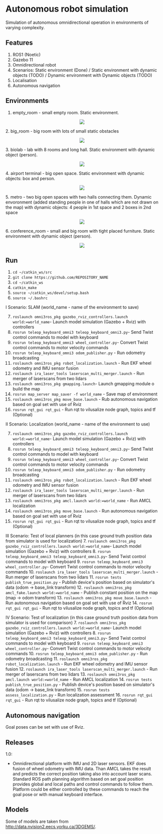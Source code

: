 # Autonomous robot simulation
Simulation of autonomous omnidirectional operation in environments of varying complexity.

## Features
1. ROS1 (Noetic)
2. Gazebo 11
3. Omnidirectional robot
4. Scenarios: Static environment (Done) / Static environment with dynamic objects (TODO) / Dynamic environment with Dynamic objects (TODO)
5. Localisation
6. Autonomous navigation
  
## Environments
1. empty_room - small empty room. Static environment.
<p align="center">
  <img src="images/room.png">
  <br/>
</p>
2. big_room - big room with lots of small static obstacles
<p align="center">
  <img src="images/big_room.png">
  <br/>
</p>
3. biolab - lab with 8 rooms and long hall. Static environment with dynamic object (person).
<p align="center">
  <img src="images/biolab.png">
  <br/>
</p>
4. airport terminal - big open space. Static environment with dynamic objects: box and person.
<p align="center">
  <img src="images/airport_terminal.png">
  <br/>
</p>
5. metro - two big open spaces with two halls connecting them. Dynamic envoronment (added standing people in one of halls which are not drawn on the map) with dynamic objects: 4 people in 1st space and 2 boxes in 2nd space
<p align="center">
  <img src="images/metro.png">
  <br/>
</p>
6. conference_room - small and big room with tight placed furniture. Static environment with dynamic object (person).  
<p align="center">
  <img src="images/conference_room.png">
  <br/>
</p>

## Run
1.  `cd ~/catkin_ws/src`
2.  `git clone https://github.com/REPOSITORY_NAME`
3.  `cd ~/catkin_ws`
4.  `catkin_make`
5.  `source ~/catkin_ws/devel/setup.bash`
6.  `source ~/.bashrc`

I Scenario: SLAM (world_name - name of the environment to save)

7. `roslaunch omni3ros_pkg gazebo_rviz_controllers.launch world:=world_name`- Launch model simulation (Gazebo + Rviz) with controllers
8. `rosrun teleop_keyboard_omni3 teleop_keyboard_omni3.py`- Send Twist control commands to model with keyboard
9. `rosrun teleop_keyboard_omni3 wheel_controller.py`- Convert Twist control commands to motor velocity commands
10. `rosrun teleop_keyboard_omni3 odom_publisher.py` - Run odometry broadcasting
11. `roslaunch omni3ros_pkg robot_localization.launch` - Run EKF wheel odometry and IMU sensor fusion
12. `roslaunch ira_laser_tools laserscan_multi_merger.launch` - Run merger of laserscans from two lidars
13. `roslaunch omni3ros_pkg gmapping.launch`- Launch gmapping module o build the map
14. `rosrun map_server map_saver -f world_name` - Save map of environment
15. `roslaunch omni3ros_pkg move_base.launch` - Rub autonomous navigation based on goal set with use of Rviz
16. `rosrun rqt_gui rqt_gui` - Run rqt to vilusalize node graph, topics and tf (Optional)

II Scenario: Localization (world_name - name of the environment to use)

7. `roslaunch omni3ros_pkg gazebo_rviz_controllers.launch world:=world_name`- Launch model simulation (Gazebo + Rviz) with controllers
8. `rosrun teleop_keyboard_omni3 teleop_keyboard_omni3.py`- Send Twist control commands to model with keyboard
9. `rosrun teleop_keyboard_omni3 wheel_controller.py`- Convert Twist control commands to motor velocity commands
10. `rosrun teleop_keyboard_omni3 odom_publisher.py` - Run odometry broadcasting
11. `roslaunch omni3ros_pkg robot_localization.launch` - Run EKF wheel odometry and IMU sensor fusion
12. `roslaunch ira_laser_tools laserscan_multi_merger.launch` - Run merger of laserscans from two lidars
13. `roslaunch omni3ros_pkg amcl.launch world:=world_name` - Run AMCL localization
14. `roslaunch omni3ros_pkg move_base.launch` - Run autonomous navigation based on goal set with use of Rviz
15. `rosrun rqt_gui rqt_gui` - Run rqt to vilusalize node graph, topics and tf (Optional)

III Scenario: Test of local planners (in this case ground truth position data from simulator is used for localization)
7. `roslaunch omni3ros_pkg gazebo_rviz_controllers.launch world:=world_name`- Launch model simulation (Gazebo + Rviz) with controllers
8. `rosrun teleop_keyboard_omni3 teleop_keyboard_omni3.py`- Send Twist control commands to model with keyboard
9. `rosrun teleop_keyboard_omni3 wheel_controller.py`- Convert Twist control commands to motor velocity commands
10. `roslaunch ira_laser_tools laserscan_multi_merger.launch` - Run merger of laserscans from two lidars
11. `rosrun tests publish_true_position.py` - Publish device's position based on simulator's data (odom -> base_link transform)
12. `roslaunch omni3ros_pkg amcl_fake.launch world:=world_name` - Publish constant position on the map (map -> odom transform)
13. `roslaunch omni3ros_pkg move_base.launch` - Run autonomous navigation based on goal set with use of Rviz
14. `rosrun rqt_gui rqt_gui` - Run rqt to vilusalize node graph, topics and tf (Optional)

IV Scenario: Test of localization (in this case ground truth position data from simulator is used for comparison)
7. `roslaunch omni3ros_pkg gazebo_rviz_controllers.launch world:=world_name`- Launch model simulation (Gazebo + Rviz) with controllers
8. `rosrun teleop_keyboard_omni3 teleop_keyboard_omni3.py`- Send Twist control commands to model with keyboard
9. `rosrun teleop_keyboard_omni3 wheel_controller.py`- Convert Twist control commands to motor velocity commands
10. `rosrun teleop_keyboard_omni3 odom_publisher.py` - Run odometry broadcasting
11. `roslaunch omni3ros_pkg robot_localization.launch` - Run EKF wheel odometry and IMU sensor fusion
12. `roslaunch ira_laser_tools laserscan_multi_merger.launch` - Run merger of laserscans from two lidars
13. `roslaunch omni3ros_pkg amcl.launch world:=world_name` - Run AMCL localization
14. `rosrun tests publish_true_position.py` - Publish device's position based on simulator's data (odom -> base_link transform)
15. `rosrun tests assess_localization.py` - Run localization assessment
16. `rosrun rqt_gui rqt_gui` - Run rqt to vilusalize node graph, topics and tf (Optional)

## Autonomous navigation
Goal poses can be set with use of Rviz. 

## Releases
1.0:
* Omnidirectional platform with IMU and 2D laser sensors. EKF does fusion of wheel odometry with IMU data. Than AMCL takes the result and predicts the correct position taking also into account laser scans. Standard ROS path planning algorithm based on set goal position provides global and local paths and control commands to follow them. Platform could be either controlled by these commands to reach the goal pose or with manual keyboard interface.

## Models
Some of models are taken from http://data.nvision2.eecs.yorku.ca/3DGEMS/.